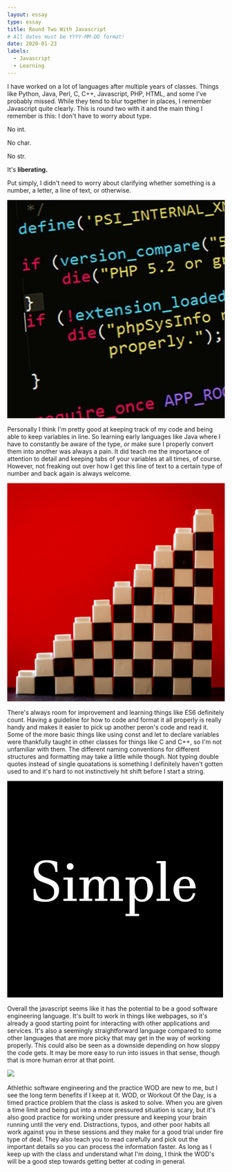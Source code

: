```yaml
---
layout: essay
type: essay
title: Round Two With Javascript
# All dates must be YYYY-MM-DD format!
date: 2020-01-23
labels:
  - Javascript
  - Learning
---
```


I have worked on a lot of languages after multiple years of classes. Things like Python, Java, Perl, C, C++, Javascript, PHP, HTML, and some I've probably missed. While they tend to blur together in places, I remember Javascript quite clearly. This is round two with it and the main thing I remember is this: I don't have to worry about type.

No int.

No char.

No str.

It's **liberating.**

Put simply, I didn't need to worry about clarifying whether something is a number, a letter, a line of text, or otherwise.

<img class="ui tiny left circular floated image" src="../images/genericcode.jpg">

Personally I think I'm pretty good at keeping track of my code and being able to keep variables in line. So learning early languages like Java where I have to constantly be aware of the type, or make sure I properly convert them into another was always a pain. It did teach me the importance of attention to detail and keeping tabs of your variables at all times, of course. However, not freaking out over how I get this line of text to a certain type of number and back again is always welcome.

<img class="ui tiny left circular floated image" src="../images/checkerblock.jpg">

There's always room for improvement and learning things like ES6 definitely count. Having a guideline for how to code and format it all properly is really handy and makes it easier to pick up another peron's code and read it. Some of the more basic things like using const and let to declare variables were thankfully taught in other classes for things like C and C++, so I'm not unfamiliar with them. The different naming conventions for different structures and formatting may take a little while though. Not typing double quotes instead of single quoatations is something I definitely haven't gotten used to and it's hard to not instinctively hit shift before I start a string.

<img class="ui tiny left circular floated image" src="../images/simpletext.jpg">

Overall the javascript seems like it has the potential to be a good software engineering language. It's built to work in things like webpages, so it's already a good starting point for interacting with other applications and services. It's also a seemingly straightforward language compared to some other languages that are more picky that may get in the way of working properly. This could also be seen as a downside depending on how sloppy the code gets. It may be more easy to run into issues in that sense, though that is more human error at that point.

<img class="ui tiny left circular floated image" src="../images/watch.jpg">

Athlethic software engineering and the practice WOD are new to me, but I see the long term benefits if I keep at it. WOD, or Workout Of the Day, is a timed practice problem that the class is asked to solve. When you are given a time limit and being put into a more pressured situation is scary, but it's also good practice for working under pressure and keeping your brain running until the very end. Distractions, typos, and other poor habits all work against you in these sessions and they make for a good trial under fire type of deal. They also teach you to read carefully and pick out the important details so you can process the information faster. As long as I keep up with the class and understand what I'm doing, I think the WOD's will be a good step towards getting better at coding in general.
